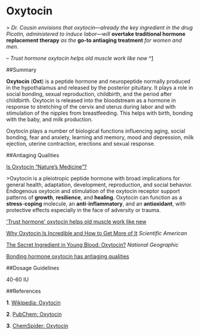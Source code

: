 # Oxytocin

&gt; *Dr. Cousin envisions that oxytocin—already the key ingredient in the drug Picotin, administered to induce labor—will* **overtake traditional hormone replacement therapy** *as the* **go-to antiaging treatment** *for women and men*.

– *Trust hormone oxytocin helps old muscle work like new* ^[1](https://www.sciencedaily.com/releases/2014/06/140610112751.htm)

##Summary

**Oxytocin** (**Oxt**) is a peptide hormone and neuropeptide normally produced in the hypothalamus and released by the posterior pituitary. It plays a role in social bonding, sexual reproduction, childbirth, and the period after childbirth. Oxytocin is released into the bloodstream as a hormone in response to stretching of the cervix and uterus during labor and with stimulation of the nipples from breastfeeding. This helps with birth, bonding with the baby, and milk production.

Oxytocin plays a number of biological functions influencing aging, social bonding, fear and anxiety, learning and memory, mood and depression, milk ejection, uterine contraction, erections and sexual response. 

##Antiaging Qualities

[Is Oxytocin “Nature’s Medicine”?](https://pharmrev.aspetjournals.org/content/72/4/829)

&gt;Oxytocin is a pleiotropic peptide hormone with broad implications for general health, adaptation, development, reproduction, and social behavior. Endogenous oxytocin and stimulation of the oxytocin receptor support patterns of **growth**, **resilience**, and **healing**. Oxytocin can function as a **stress**\-**coping** molecule, an **anti**\-**inflammatory**, and an **antioxidant**, with protective effects especially in the face of adversity or trauma. 

['Trust hormone' oxytocin helps old muscle work like new](https://www.sciencedaily.com/releases/2014/06/140610112751.htm)

[Why Oxytocin Is Incredible and How to Get More of It](https://www.scientificamerican.com/article/why-oxytocin-is-incredible-and-how-to-get-more-of-it/) *Scientific American* 

[The Secret Ingredient in Young Blood: Oxytocin?](https://www.nationalgeographic.com/science/phenomena/2014/06/10/the-secret-ingredient-in-young-blood-oxytocin/) *National Geographic*

[Bonding hormone oxytocin has antiaging qualities](https://www.nydailynews.com/life-style/health/oxytocin-anti-aging-qualities-study-article-1.1826276) 

##Dosage Guidelines 

40-60 IU

##References

**1**. [Wikipedia: Oxytocin](https://en.wikipedia.org/wiki/Oxytocin)

**2**. [PubChem: Oxytocin](https://pubchem.ncbi.nlm.nih.gov/compound/Oxytocin)

**3**. [ChemSpider: Oxytocin](http://www.chemspider.com/Chemical-Structure.388434.html)